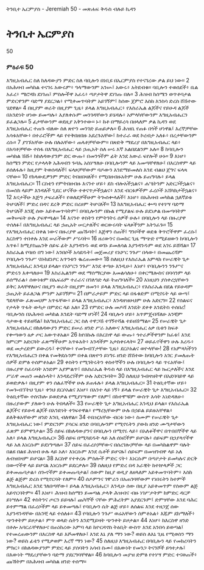 ﻿
 ትንቢተ ኤርምያስ - Jeremiah 50 - መጽሐፍ ቅዱስ ብሉይ ኪዳን
# ትንቢተ ኤርምያስ
50
### ምዕራፍ 50
 እግዚአብሔር ስለ ከለዳውያን ምድር ስለ ባቢሎን በነቢዩ በኤርምያስ የተናገረው ቃል ይህ ነው።
2  በአሕዛብ መካከል ተናገሩ አውሩም፥ ዓላማውንም አንሡ፤ አውሩ፥ አትደብቁ። ባቢሎን ተወሰደች፥ ቤል አፈረ፥ ሜሮዳክ ደነገጠ፤ ምስሎችዋ አፈሩ፥ ጣዖታትዋ ደነገጡ በሉ።
3  ሕዝብ ከሰሜን ወጥቶባታል ምድርዋንም ባድማ ያደርጋል፥ የሚቀመጥባትም አይገኝም፤ ከሰው ጀምሮ እስከ እንስሳ ድረስ ሸሽተው ሄደዋል።
4  በዚያም ወራት በዚያም ጊዜ፥ ይላል እግዚአብሔር፥ የእስራኤል ልጆችና የይሁዳ ልጆች በአንድነት ሆነው ይመጣሉ፥ እያለቀሱም መንገዳቸውን ይሄዳሉ፥ አምላካቸውንም እግዚአብሔርን ይፈልጋሉ።
5  ፊታቸውንም ወደዚያ አቅንተው። ኑ፥ ከቶ በማይረሳ በዘላለም ቃል ኪዳን ወደ እግዚአብሔር ተጠጉ ብለው ስለ ጽዮን መንገድ ይጠይቃሉ።
6  ሕዝቤ የጠፉ በጎች ሆነዋል፤ እረኞቻቸው አሳቱአቸው፥ በተራሮችም ላይ የተቅበዘበዙ አደረጉአቸው፤ ከተራራ ወደ ኮረብታ አለፉ፥ በረታቸውንም ረሱ።
7  ያገኙአቸው ሁሉ በሉአቸው፥ ጠላቶቻቸውም። በጽድቅ ማደሪያ በእግዚአብሔር ላይ፥ በአባቶቻቸው ተስፋ በእግዚአብሔር ላይ ኃጢአት ስለ ሠሩ እኛ አልበደልንም አሉ።
8  ከባቢሎን መካከል ሽሹ፥ ከከለዳውያንም ድር ውጡ፥ በመንጎችም ፊት እንደ አውራ ፍየሎች ሁኑ።
9  እነሆ፥ ከሰሜን ምድር የታላላቅ አሕዛብን ጉባኤ አስነሣለሁ በባቢሎንም ላይ አመጣቸዋለሁ፤ በእርስዋም ላይ ይሰለፋሉ፥ ከዚያም ትወሰዳለች፤ ፍላጾቻቸውም ባዶውን እንደማይመለስ እንደ ብልህ ጀግና ፍላጻ ናቸው።
10  የከላውዴዎንም ምድር ትበዘበዛለች፥ የሚበዘብዙአትም ሁሉ ይጠግባሉ፥ ይላል እግዚአብሔር።
11  ርስቴን የምትበዘብዙ እናንተ ሆይ፥ ደስ ብሎአችኋልና፥ ሐሤትንም አድርጋችኋልና፥ በመስክ ላይም እንዳለች ጊደር ሆናችሁ ተቀናጥታችኋልና፥ እንደ ብርቱዎችም ፈረሶች አሽካክታችኋልና፥
12  እናታችሁ እጅግ ታፍራለች፥ የወለደቻችሁም ትጐሰቍላለች፤ እነሆ፥ በአሕዛብ መካከል ኋለኛይቱ ትሆናለች፤ ምድረ በዳና ደረቅ ምድር በረሀም ትሆናለች።
13  ከእግዚአብሔር ቍጣ የተነሣ ባድማ ትሆናለች እንጂ ሰው አይቀመጥባትም፤ በባቢሎንም በኩል የሚያልፍ ሁሉ ይደነቃል በመጣባትም መቅሠፍት ሁሉ ያፍዋጫል።
14  እናንተ ቀስትን የምትገትሩ ሰዎች ሁሉ፥ በባቢሎን ላይ በዙሪያዋ ተሰለፉ፤ በእግዚአብሔር ላይ ኃጢአት ሠርታለችና ወርውሩባት ፍላጾችንም አትንፈጉ።
15  የእግዚአብሔር በቀል ነውና በዙሪያዋ ጩኹባት፤ እጅዋን ሰጠች፤ ግንቦችዋ ወደቁ ቅጥሮችዋም ፈረሱ፤ እርስዋን ተበቀሉ እንደ ሠራችውም ሥሩባት።
16  ዘሪውንና በመከር ጊዜ ማጭድ የሚይዘውን ከባቢሎን አጥፉ፤ ከሚያስጨንቅ ሰይፍ ፊት እያንዳንዱ ወደ ወገኑ ይመለሳል እያንዳንዱም ወደ አገሩ ይሸሻል።
17  እስራኤል የባዘነ በግ ነው፤ አንበሶች አሳደዱት፤ መጀመሪያ የአሦር ንጉሥ በላው፥ በመጨረሻም የባቢሎን ንጉሥ ናቡከደነፆር አጥንቱን ቈረጠመው።
18  ስለዚህ የእስራኤል አምላክ የሠራዊት ጌታ እግዚአብሔር እንዲህ ይላል። የአሦርን ንጉሥ እንደ ቀጣሁ እንዲሁ፥ እነሆ፥ የባቢሎንን ንጉሥና ምድሩን እቀጣለሁ።
19  እስራኤልንም ወደ ማሰማርያው እመልሳለሁ፥ በቀርሜሎስና በባሳንም ላይ ይሰማራል፥ ሰውነቱም በኤፍሬም ተራራና በገለዓድ ላይ ትጠግባለች።
20  እነዚህን ያስቀረኋቸውን ይቅር እላቸዋለሁና በዚያን ወራት በዚያም ዘመን፥ ይላል እግዚአብሔር፥ የእስራኤል በደል የይሁዳም ኃጢአት ይፈለጋል ምንም አይገኝም።
21  በምራታይም ምድር ላይ በፋቁድም በሚኖሩት ላይ ውጣ፤ ግደላቸው ፈጽመህም አጥፋቸው፥ ይላል እግዚአብሔር፥ እንዳዘዝሁህም ሁሉ አድርግ።
22  የሰልፍና የታላቅ ጥፋት ውካታ በምድር ላይ አለ።
23  የምድር ሁሉ መዶሻ እንዴት ደቀቀ እንዴትስ ተሰበረ! ባቢሎንስ በአሕዛብ መካከል እንዴት ባድማ ሆነች!
24  ባቢሎን ሆይ፥ አጥምጄብሻለሁ አንቺም ሳታውቂ ተይዘሻል፤ ከእግዚአብሔር ጋር ስለ ተዋጋሽ ተገኝተሻል ተይዘሽማል።
25  የሠራዊት ጌታ እግዚአብሔር በከለዳውያን ምድር ይሠራ ዘንድ ሥራ አለውና እግዚአብሔር ዕቃ ቤቱን ከፍቶ የቍጣውን ዕቃ ጦር አውጥቶአል።
26  ከየበኩሉ በእርስዋ ላይ ውጡ፥ ጎተራዎችዋንም ክፈቱ፤ እንደ ክምርም አድርጓት ፈጽማችሁም አጥፉአት፥ አንዳችም አታስቀሩላት።
27  ወይፈኖችዋን ሁሉ እረዱ፥ ወደ መታረድም ይውረዱ፤ ቀናቸው፥ የመጐብኘታቸው ጊዜ፥ ደርሶአልና ወዮላቸው!
28  የአምላካችንን የእግዚአብሔርን በቀል የመቅደሱንም በቀል በጽዮን ይነግሩ ዘንድ ሸሽተው ከባቢሎን አገር ያመለጡት ሰዎች ድምፅ ተሰምቶአል።
29  ቀስትን የሚገትሩትን ቀስተኞችን ሁሉ በባቢሎን ላይ ጥሩአቸው፤ በዙሪያዋ ስፈሩባት አንድም አያምልጥ፤ በእስራኤል ቅዱስ ላይ በእግዚአብሔር ላይ ኰርታለችና እንደ ሥራዋ መጠን መልሱላት፥ እንዳደረገችም ሁሉ አድርጉባት።
30  ስለዚህ ጐበዛዝትዋ በአደባባይዋ ላይ ይወድቃሉ፥ በዚያም ቀን ሰልፈኞችዋ ሁሉ ይጠፋሉ፥ ይላል እግዚአብሔር።
31  ትዕቢተኛው ሆይ፥ የመጐብኘትህ ጊዜ፥ ቀንህ ደርሶአልና እነሆ፥ በአንተ ላይ ነኝ፥ ይላል የሠራዊት ጌታ እግዚአብሔር።
32  ትዕቢተኛው ተሰናክሎ ይወድቃል የሚያነሣውም የለም፤ በከተሞቹም ውስጥ እሳት አነድዳለሁ፥ በዙሪያውም ያለውን ሁሉ ትበላለች።
33  የሠራዊት ጌታ እግዚአብሔር እንዲህ ይላል። የእስራኤል ልጆችና የይሁዳ ልጆች በአንድነት ተገፍተዋል፥ የማረኳቸውም ሁሉ በኃይል ይይዙአቸዋል፥ ይለቅቁአቸውም ዘንድ እንቢ ብለዋል።
34  ተቤዢአቸው ብርቱ ነው፥ ስሙም የሠራዊት ጌታ እግዚአብሔር ነው፤ ምድርንም ያሳርፍ ዘንድ በባቢሎንም የሚኖሩትን ያውክ ዘንድ ሙግታቸውን ፈጽም ይምዋገታል።
35  ሰይፍ በከለዳውያንና በባቢሎን በሚኖሩ ላይ፥ በአለቆችዋና በጥበበኞችዋ ላይ አለ፥ ይላል እግዚአብሔር።
36  ሰይፍ በሚጓደዱት ላይ አለ ሰነፎችም ይሆናሉ፥ ሰይፍም በኃያላኖችዋ ላይ አለ እነርሱም ይደነግጣሉ።
37  ሰይፍ በፈረሶቻቸውና በሰረገሎቻቸው ላይ በመካከልዋም ባሉት በልዩ በልዩ ሕዝብ ሁሉ ላይ አለ፥ እነርሱም እንደ ሴቶች ይሆናሉ፤ ሰይፍም በመዝገብዋ ላይ አለ ለብዝበዛም ይሆናል።
38  እርስዋ የተቀረጹ ምስሎች ምድር ናት፥ እነርሱም በጣዖታት ይመካሉና ድርቅ በውኆችዋ ላይ ይሆናል እነርሱም ይደርቃሉ።
39  ስለዚህ የምድረ በዳ አራዊት ከተኵላዎች ጋር ይቀመጡባታል፥ ሰጐኖችም ይቀመጡባታል፤ ሰውም ከዚያ ወዲያ ለዘላለም አይቀመጥባትም፥ እስከ ልጅ ልጅም ድረስ የሚኖርባት የለም።
40  ሰዶምንና ገሞራን በአጠገባቸውም የነበሩትን ከተምች እግዚአብሔር እንደ ገለበጣቸው፥ ይላል እግዚአብሔር፥ እንዲሁ ሰው በዚያ አይቀመጥም የሰውም ልጅ አይኖርባትም።
41  እነሆ፥ ሕዝብ ከሰሜን ይመጣል ታላቅ ሕዝብና ብዙ ነገሥታትም ከምድር ዳርቻ ይነሣሉ።
42  ቀስትንና ጦርን ይይዛሉ፤ ጨካኞች ናቸው ምሕረትም አያደርጉም፤ ድምፃቸው እንደ ባሕር ይተምማል በፈረሶችም ላይ ይቀመጣሉ፤ የባቢሎን ሴት ልጅ ሆይ፥ ለሰልፍ እንደ ተዘጋጀ ሰው እያንዳንዳቸው በአንቺ ላይ ተሰለፉ።
43  የባቢሎን ንጉሥ ወሬአቸውን ሰምቶአል፥ እጁም ደክማለች፥ ጭንቀትም ይዞታል፥ ምጥ ወላድ ሴትን እንደሚይዛት ጭንቀት ይዞታል።
44  እነሆ፥ ከእርስዋ ዘንድ በቶሎ አባርራቸዋለሁና በጠነከረው አምባ ላይ ከዮርዳኖስ ትዕቢት ውስጥ እንደ አንበሳ ይወጣል፤ የተመረጠውንም በእርስዋ ላይ እሾመዋለሁ፤ እንደ እኔ ያለ ማን ነው? ወይስ ለእኔ ጊዜ የሚወስን ማን ነው? ወይስ ፊቴን የሚቃወም እረኛ ማን ነው?
45  ስለዚህ እግዚአብሔር በባቢሎን ላይ የመከረባትን ምክር፥ በከለዳውያንም ምድር ላይ ያሰባትን አሳብ ስሙ፤ በእውነት የመንጋ ትናንሾች ይጎተታሉ፤ በእውነት ማደሪያቸውን ባድማ ያደርግባቸዋል።
46  ከባቢሎን መያዝ ድምፅ የተነሣ ምድር ተናወጠች፥ ጩኸትም በአሕዛብ መካከል ዘንድ ተሰማ። 
